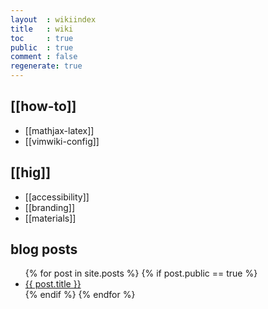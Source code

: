 ```yaml
---
layout  : wikiindex
title   : wiki
toc     : true
public  : true
comment : false
regenerate: true
---
```


## [[how-to]]

* [[mathjax-latex]]
* [[vimwiki-config]]


## [[hig]]

* [[accessibility]]
* [[branding]]
* [[materials]]


## blog posts
<div>
    <ul>
{% for post in site.posts %}
    {% if post.public == true %}
        <li>
            <a class="post-link" href="{{ post.url | prepend: site.baseurl }}">
                {{ post.title }}
            </a>
        </li>
    {% endif %}
{% endfor %}
    </ul>
</div>

